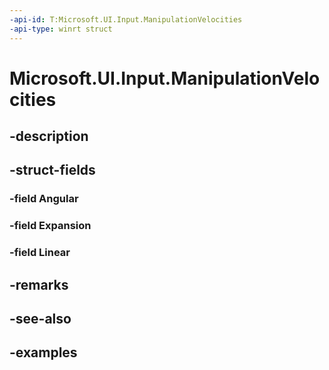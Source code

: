 ```yaml
---
-api-id: T:Microsoft.UI.Input.ManipulationVelocities
-api-type: winrt struct
---
```


# Microsoft.UI.Input.ManipulationVelocities

<!--
public struct ManipulationVelocities
-->

## -description
## -struct-fields

### -field Angular

### -field Expansion

### -field Linear

## -remarks

## -see-also

## -examples

